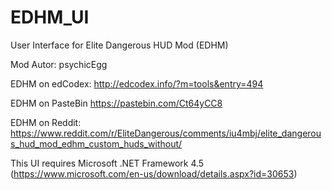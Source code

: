 # EDHM_UI
User Interface for Elite Dangerous HUD Mod (EDHM)

Mod Autor:        psychicEgg

EDHM on edCodex:  http://edcodex.info/?m=tools&entry=494

EDHM on PasteBin  https://pastebin.com/Ct64yCC8

EDHM on Reddit:   https://www.reddit.com/r/EliteDangerous/comments/iu4mbj/elite_dangerous_hud_mod_edhm_custom_huds_without/

This UI requires Microsoft .NET Framework 4.5   (https://www.microsoft.com/en-us/download/details.aspx?id=30653)


